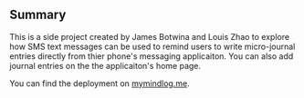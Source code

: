 

## Summary

 This is a side project created by James Botwina and Louis Zhao to explore how SMS text messages can be used to remind users to write micro-journal entries directly from thier phone's messaging applicaiton. You can also add journal entries on the the applicaiton's home page.

You can find the deployment on [mymindlog.me](www.mymindlog.me).
